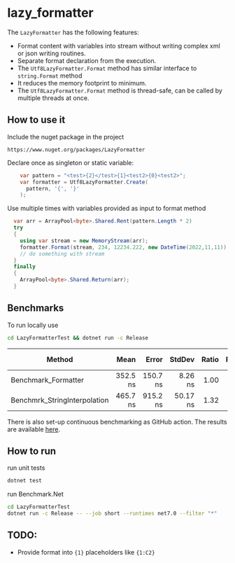 # lazy_formatter

The `LazyFormatter` has the following features:

* Format content with variables into stream without writing complex xml or json writing routines.
* Separate format declaration from the execution.
* The `Utf8LazyFormatter.Format` method has similar interface to `string.Format` method
* It reduces the memory footprint to minimum.
* The `Utf8LazyFormatter.Format` method is thread-safe, can be called by multiple threads at once.

## How to use it

Include the nuget package in the project

`https://www.nuget.org/packages/LazyFormatter`

Declare once as singleton or static variable:

```c#
    var pattern = "<test>{2}</test>{1}<test2>{0}<test2>";
    var formatter = Utf8LazyFormatter.Create(
      pattern, '{', '}'
    );
```

Use multiple times with variables provided as input to format method

```c#
  var arr = ArrayPool<byte>.Shared.Rent(pattern.Length * 2)
  try
  {
    using var stream = new MemoryStream(arr);
    formatter.Format(stream, 234, 12234.222, new DateTime(2022,11,11));
    // do something with stream
  }
  finally
  {
    ArrayPool<byte>.Shared.Return(arr);
  }
```

## Benchmarks

To run locally use
```bash
cd LazyFormatterTest && dotnet run -c Release
```

| Method                       |     Mean |    Error |   StdDev | Ratio | RatioSD |   Gen0 |   Gen1 | Allocated | Alloc Ratio |
|------------------------------|---------:|---------:|---------:|------:|--------:|-------:|-------:|----------:|------------:|
| Benchmark_Formatter          | 352.5 ns | 150.7 ns |  8.26 ns |  1.00 |    0.00 | 0.0787 |      - |     496 B |        1.00 |
| Benchmrk_StringInterpolation | 465.7 ns | 915.2 ns | 50.17 ns |  1.32 |    0.12 | 0.6332 | 0.0086 |    3976 B |        8.02 |

There is also set-up continuous benchmarking as GitHub action.
The results are available [here](https://wmaryszczak.github.io/lazy_formatter/dev/bench/).

## How to run

run unit tests

```bash
dotnet test
```

run Benchmark.Net

```bash
cd LazyFormatterTest
dotnet run -c Release -- --job short --runtimes net7.0 --filter "*"
```

## TODO:

* Provide format into `{1}` placeholders like `{1:C2}`
